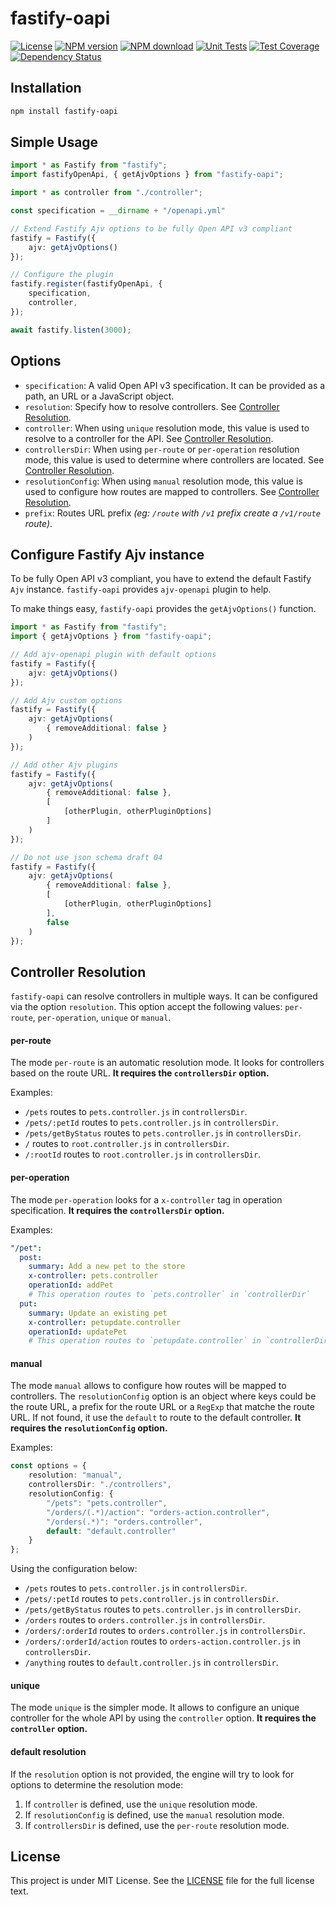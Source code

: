 # fastify-oapi

[![License](https://img.shields.io/badge/license-MIT-green.svg)](http://opensource.org/licenses/MIT)
[![NPM version](https://img.shields.io/npm/v/fastify-oapi.svg?style=flat-square)](https://npmjs.org/package/fastify-oapi)
[![NPM download](https://img.shields.io/npm/dm/fastify-oapi.svg?style=flat-square)](https://npmjs.org/package/fastify-oapi)
[![Unit Tests](https://github.com/touchifyapp/fastify-oapi/workflows/Unit%20Tests/badge.svg)](https://github.com/touchifyapp/fastify-oapi/actions?query=workflow%3A%22Unit+Tests%22)
[![Test Coverage](https://coveralls.io/repos/github/touchifyapp/fastify-oapi/badge.svg)](https://coveralls.io/github/touchifyapp/fastify-oapi)
[![Dependency Status](https://img.shields.io/david/touchifyapp/fastify-oapi.svg)](https://david-dm.org/touchifyapp/fastify-oapi)

## Installation

```bash
npm install fastify-oapi
```

## Simple Usage

```typescript
import * as Fastify from "fastify";
import fastifyOpenApi, { getAjvOptions } from "fastify-oapi";

import * as controller from "./controller";

const specification = __dirname + "/openapi.yml"

// Extend Fastify Ajv options to be fully Open API v3 compliant
fastify = Fastify({
    ajv: getAjvOptions()
});

// Configure the plugin
fastify.register(fastifyOpenApi, {
    specification,
    controller,
});

await fastify.listen(3000);
```

## Options

- `specification`: A valid Open API v3 specification. It can be provided as a path, an URL or a JavaScript object.
- `resolution`: Specify how to resolve controllers. See [Controller Resolution](#Controller-Resolution).
- `controller`: When using `unique` resolution mode, this value is used to resolve to a controller for the API. See [Controller Resolution](#Controller-Resolution).
- `controllersDir`: When using `per-route` or `per-operation` resolution mode, this value is used to determine where controllers are located. See [Controller Resolution](#Controller-Resolution).
- `resolutionConfig`: When using `manual` resolution mode, this value is used to configure how routes are mapped to controllers. See [Controller Resolution](#Controller-Resolution).
- `prefix`: Routes URL prefix *(eg: `/route` with `/v1` prefix create a `/v1/route` route)*.

## Configure Fastify Ajv instance

To be fully Open API v3 compliant, you have to extend the default Fastify `Ajv` instance. `fastify-oapi` provides `ajv-openapi` plugin to help.

To make things easy, `fastify-oapi` provides the `getAjvOptions()` function.

```typescript
import * as Fastify from "fastify";
import { getAjvOptions } from "fastify-oapi";

// Add ajv-openapi plugin with default options
fastify = Fastify({
    ajv: getAjvOptions()
});

// Add Ajv custom options
fastify = Fastify({
    ajv: getAjvOptions(
        { removeAdditional: false }
    )
});

// Add other Ajv plugins
fastify = Fastify({
    ajv: getAjvOptions(
        { removeAdditional: false },
        [
            [otherPlugin, otherPluginOptions]
        ]
    )
});

// Do not use json schema draft 04
fastify = Fastify({
    ajv: getAjvOptions(
        { removeAdditional: false },
        [
            [otherPlugin, otherPluginOptions]
        ],
        false
    )
});
```

## Controller Resolution

`fastify-oapi` can resolve controllers in multiple ways. It can be configured via the option `resolution`. This option accept the following values: `per-route`, `per-operation`, `unique` or `manual`.

#### per-route

The mode `per-route` is an automatic resolution mode. It looks for controllers based on the route URL. **It requires the `controllersDir` option.**

Examples:
- `/pets` routes to `pets.controller.js` in `controllersDir`.
- `/pets/:petId` routes to `pets.controller.js` in `controllersDir`.
- `/pets/getByStatus` routes to `pets.controller.js` in `controllersDir`.
- `/` routes to `root.controller.js` in `controllersDir`.
- `/:rootId` routes to `root.controller.js` in `controllersDir`.

#### per-operation

The mode `per-operation` looks for a `x-controller` tag in operation specification. **It requires the `controllersDir` option.**

Examples:
```yaml
"/pet":
  post:
    summary: Add a new pet to the store
    x-controller: pets.controller
    operationId: addPet
    # This operation routes to `pets.controller` in `controllerDir`
  put:
    summary: Update an existing pet
    x-controller: petupdate.controller
    operationId: updatePet
    # This operation routes to `petupdate.controller` in `controllerDir`
```

#### manual

The mode `manual` allows to configure how routes will be mapped to controllers. The `resolutionConfig` option is an object where keys could be the route URL, a prefix for the route URL or a `RegExp` that matche the route URL. If not found, it use the `default` to route to the default controller. **It requires the `resolutionConfig` option.**

Examples:
```typescript
const options = {
    resolution: "manual",
    controllersDir: "./controllers",
    resolutionConfig: {
        "/pets": "pets.controller",
        "/orders/(.*)/action": "orders-action.controller",
        "/orders(.*)": "orders.controller",
        default: "default.controller"
    }
};
```

Using the configuration below:
- `/pets` routes to `pets.controller.js` in `controllersDir`.
- `/pets/:petId` routes to `pets.controller.js` in `controllersDir`.
- `/pets/getByStatus` routes to `pets.controller.js` in `controllersDir`.
- `/orders` routes to `orders.controller.js` in `controllersDir`.
- `/orders/:orderId` routes to `orders.controller.js` in `controllersDir`.
- `/orders/:orderId/action` routes to `orders-action.controller.js` in `controllersDir`.
- `/anything` routes to `default.controller.js` in `controllersDir`.

#### unique

The mode `unique` is the simpler mode. It allows to configure an unique controller for the whole API by using the `controller` option. **It requires the `controller` option.**

#### default resolution

If the `resolution` option is not provided, the engine will try to look for options to determine the resolution mode:

1. If `controller` is defined, use the `unique` resolution mode.
2. If `resolutionConfig` is defined, use the `manual` resolution mode.
3. If `controllersDir` is defined, use the `per-route` resolution mode.

## License

This project is under MIT License. See the [LICENSE](LICENSE) file for the full license text.
